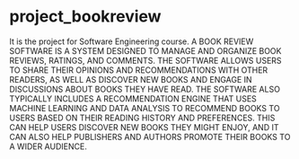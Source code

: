# project_bookreview
It is the project for Software Engineering course.
A BOOK REVIEW SOFTWARE IS A SYSTEM DESIGNED TO MANAGE
AND ORGANIZE BOOK REVIEWS, RATINGS, AND COMMENTS. THE
SOFTWARE ALLOWS USERS TO SHARE THEIR OPINIONS AND
RECOMMENDATIONS WITH OTHER READERS, AS WELL AS
DISCOVER NEW BOOKS AND ENGAGE IN DISCUSSIONS ABOUT
BOOKS THEY HAVE READ. THE SOFTWARE ALSO TYPICALLY
INCLUDES A RECOMMENDATION ENGINE THAT USES MACHINE
LEARNING AND DATA ANALYSIS TO RECOMMEND BOOKS TO
USERS BASED ON THEIR READING HISTORY AND PREFERENCES.
THIS CAN HELP USERS DISCOVER NEW BOOKS THEY MIGHT
ENJOY, AND IT CAN ALSO HELP PUBLISHERS AND AUTHORS
PROMOTE THEIR BOOKS TO A WIDER AUDIENCE.
